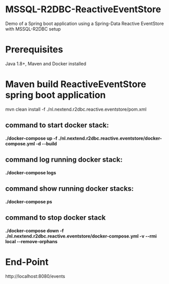 # MSSQL-R2DBC-ReactiveEventStore
Demo of a Spring boot application using a Spring-Data Reactive EventStore with MSSQL-R2DBC setup

# Prerequisites
Java 1.8+, Maven and Docker installed

# Maven build ReactiveEventStore spring boot application
mvn clean install -f ./nl.nextend.r2dbc.reactive.eventstore/pom.xml

## command to start docker stack:
#### ./docker-compose up -f ./nl.nextend.r2dbc.reactive.eventstore/docker-compose.yml -d --build

## command log running docker stack:
#### ./docker-compose logs

## command show running docker stacks:
#### ./docker-compose ps

## command to stop docker stack
#### ./docker-compose down -f ./nl.nextend.r2dbc.reactive.eventstore/docker-compose.yml -v --rmi local --remove-orphans

# End-Point
http://localhost:8080/events
